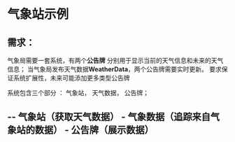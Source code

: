 
# 气象站示例

## 需求：
气象局需要一套系统，有两个**公告牌** 分别用于显示当前的天气信息和未来的天气信息；
当气象局发布天气数据**WeatherData**，两个公告牌需要实时更新。 
要求保证系统扩展性，未来可能添加更多类型公告牌

系统包含三个部分 ：  气象站， 天气数据， 公告牌；



 -- 气象站（获取天气数据） - 气象数据（追踪来自气象站的数据） - 公告牌（展示数据） 
 --
 
 